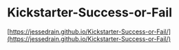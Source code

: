 # Kickstarter-Success-or-Fail
[https://jessedrain.github.io/Kickstarter-Success-or-Fail/](https://jessedrain.github.io/Kickstarter-Success-or-Fail/)
